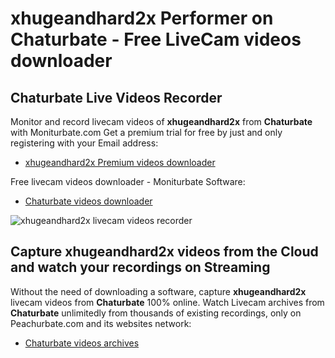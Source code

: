 # xhugeandhard2x Performer on Chaturbate - Free LiveCam videos downloader

## Chaturbate Live Videos Recorder

Monitor and record livecam videos of **xhugeandhard2x** from **Chaturbate** with Moniturbate.com
Get a premium trial for free by just and only registering with your Email address:
* [xhugeandhard2x Premium videos downloader](https://moniturbate.com/request-demo-licence-key.html)

Free livecam videos downloader - Moniturbate Software:
* [Chaturbate videos downloader](https://moniturbate.com/moniturbate-download-software.html)

![xhugeandhard2x livecam videos recorder](https://peachurnet.com/templates/moniturbate-software.png)


## Capture xhugeandhard2x videos from the Cloud and watch your recordings on Streaming

Without the need of downloading a software, capture **xhugeandhard2x** livecam videos from **Chaturbate** 100% online.
Watch Livecam archives from **Chaturbate** unlimitedly from thousands of existing recordings, only on Peachurbate.com and its websites network:
* [Chaturbate videos archives](https://peachurnet.com/)